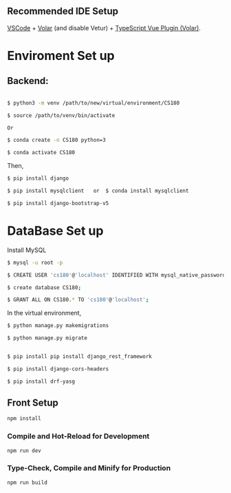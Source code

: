 


## Recommended IDE Setup

[VSCode](https://code.visualstudio.com/) + [Volar](https://marketplace.visualstudio.com/items?itemName=Vue.volar) (and disable Vetur) + [TypeScript Vue Plugin (Volar)](https://marketplace.visualstudio.com/items?itemName=Vue.vscode-typescript-vue-plugin).

# Enviroment Set up

## Backend: 
```sh

$ python3 -m venv /path/to/new/virtual/environment/CS180

$ source /path/to/venv/bin/activate

Or

$ conda create -n CS180 python=3

$ conda activate CS180
```

Then,

```sh
$ pip install django	

$ pip install mysqlclient	or	$ conda install mysqlclient

$ pip install django-bootstrap-v5 
```
# DataBase Set up

Install MySQL

```sh
$ mysql -u root -p

$ CREATE USER 'cs180'@'localhost' IDENTIFIED WITH mysql_native_password BY 'cs180';

$ create database CS180;

$ GRANT ALL ON CS180.* TO 'cs180'@'localhost';
```

In the virtual environment,

```sh
$ python manage.py makemigrations

$ python manage.py migrate


$ pip install pip install django_rest_framework

$ pip install django-cors-headers

$ pip install drf-yasg
```

## Front Setup

```sh
npm install
```

### Compile and Hot-Reload for Development

```sh
npm run dev
```

### Type-Check, Compile and Minify for Production

```sh
npm run build
```

